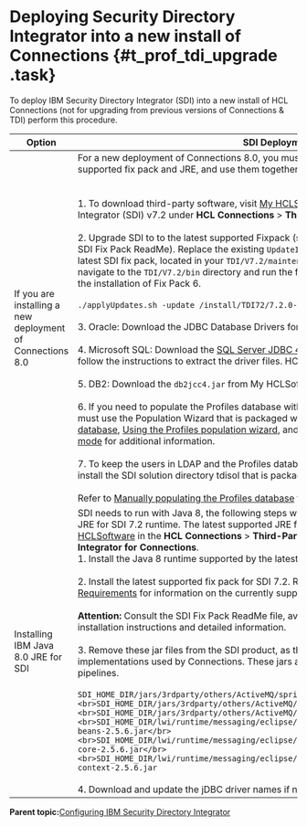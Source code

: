 # Deploying Security Directory Integrator into a new install of Connections {#t_prof_tdi_upgrade .task}

To deploy IBM Security Directory Integrator (SDI) into a new install of HCL Connections \(not for upgrading from previous versions of Connections & TDI\) perform this procedure.

|Option|SDI Deployment Steps          |
|------|------------------------------|
|If you are installing a new deployment of Connections 8.0|For a new deployment of Connections 8.0, you must install SDI version 7.2 along with the supported fix pack and JRE, and use them together with Connections 8.0. Perform the following:<br></br><br>1. To download third-party software, visit [My HCLSoftware](https://my.hcltechsw.com/). You can find Security Directory Integrator (SDI) v7.2 under **HCL Connections** > **Third Party Software**.</br><br>2.  Upgrade SDI to to the latest supported Fixpack (see the detailed installation instructions in the SDI Fix Pack ReadMe). Replace the existing `UpdateInstaller.jar` with the version included in the latest SDI fix pack, located in your `TDI/V7.2/maintenance` directory. To install the latest fix pack, navigate to the `TDI/V7.2/bin` directory and run the following command. This example demonstrates the installation of Fix Pack 6.</br><br>```./applyUpdates.sh -update /install/TDI72/7.2.0-ISS-SDI-FP0006/SDI-7.2-FP0006.zip```</br><br>3.  Oracle: Download the JDBC Database Drivers for [Oracle 19c](https://www.oracle.com/database/technologies/appdev/jdbc-ucp-19-6-c-downloads.htm).</br><br>4.  Microsoft SQL: Download the [SQL Server JDBC 4.2 driver](https://learn.microsoft.com/en-us/sql/connect/jdbc/release-notes-for-the-jdbc-driver?view=sql-server-ver16#42) from the Microsoft™ web site and follow the instructions to extract the driver files. HCL Connections uses the `sqljdbc42.jar` file.</br><br>5.  DB2: Download the `db2jcc4.jar` from My HCLSoftware [DB2 Driver for JDBC](https://my.hcltechsw.com/downloads/connections/connections3rd/db2) </br><br>6.  If you need to populate the Profiles database with people from your company's LDAP, then you must use the Population Wizard that is packaged with Connections. Refer to [Populating the Profiles database](t_prof_install_profiles_db.md), [Using the Profiles population wizard](t_prof_populate.md), and [Using the Profiles population wizard in silent mode](t_silent_population_wizard.md) for additional information.</br><br>7.  To keep the users in LDAP and the Profiles database in sync you must manually download and install the SDI solution directory tdisol that is packaged with Connections.</br><br>Refer to [Manually populating the Profiles database](t_prof_populate_manual.md) for additional information.</br>|
|Installing IBM Java 8.0 JRE for SDI|SDI needs to run with Java 8, the following steps will update SDI with Java 8 and the IBM Java 8 JRE for SDI 7.2 runtime. The latest supported JRE for SDI 7.2 runtime can be download from the [My HCLSoftware](https://my.hcltechsw.com/downloads/connections/connections3rd/sdi/7.2) in the **HCL Connections** > **Third-Party Software** > **IBM Security Directory Integrator for Connections**. <br>1.  Install the Java 8 runtime supported by the latest fix pack for SDI 7.2. </br><br>2.  Install the latest supported fix pack for SDI 7.2. Refer to the [Connections 8.0 System Requirements](https://help.hcl-software.com/connections/latest/admin/overview/system_requirements.html) for information on the currently supported fix pack. </br><br> **Attention:** Consult the SDI Fix Pack ReadMe file, available on My HCLSoftware, for complete installation instructions and detailed information. </br><br>3.  Remove these jar files from the SDI product, as they will conflict with the newer Spring implementations used by Connections. These jars are not required for the HCL Connections TDI pipelines.</br><br>```SDI_HOME_DIR/jars/3rdparty/others/ActiveMQ/spring-beans.jar</br><br>SDI_HOME_DIR/jars/3rdparty/others/ActiveMQ/spring-context.jar</br><br>SDI_HOME_DIR/jars/3rdparty/others/ActiveMQ/spring-core.jar</br><br>SDI_HOME_DIR/lwi/runtime/messaging/eclipse/plugins/org.apache.activemq_5.2.0/lib/spring-beans-2.5.6.jar</br><br>SDI_HOME_DIR/lwi/runtime/messaging/eclipse/plugins/org.apache.activemq_5.2.0/lib/spring-core-2.5.6.jar</br><br>SDI_HOME_DIR/lwi/runtime/messaging/eclipse/plugins/org.apache.activemq_5.2.0/lib/spring-context-2.5.6.jar```</br><br>4.  Download and update the jDBC driver names if needed.</br>|

**Parent topic:**[Configuring IBM Security Directory Integrator](../install/t_prof_install_tdi.md)

